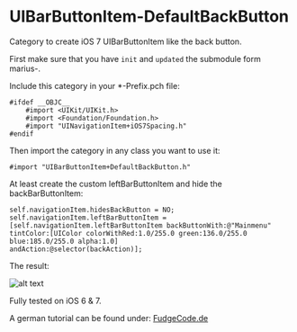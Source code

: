 UIBarButtonItem-DefaultBackButton
==================================

Category to create iOS 7 UIBarButtonItem like the back button.

First make sure that you have ``init`` and ``updated`` the submodule form marius-.

Include this category in your *-Prefix.pch file:

```objectiv-c
#ifdef __OBJC__
    #import <UIKit/UIKit.h>
    #import <Foundation/Foundation.h>
    #import "UINavigationItem+iOS7Spacing.h"
#endif
```

Then import the category in any class you want to use it:
```objectiv-c
#import "UIBarButtonItem+DefaultBackButton.h"
```

At least create the custom leftBarButtonItem and hide the backBarButtonItem:
```objectiv-c
self.navigationItem.hidesBackButton = NO;
self.navigationItem.leftBarButtonItem = [self.navigationItem.leftBarButtonItem backButtonWith:@"Mainmenu"
tintColor:[UIColor colorWithRed:1.0/255.0 green:136.0/255.0 blue:185.0/255.0 alpha:1.0]
andAction:@selector(backAction)];
```

The result:

![alt text](http://www.fudgecode.de/wp-content/uploads/2013/10/backBarItem-624x216.png "Back Button")

Fully tested on iOS 6 & 7.

A german tutorial can be found under: [FudgeCode.de]


[FudgeCode.de]: www.fudgecode.de/2013/10/ios-7-back-button-aus-uinavigationbar-nachbauen/